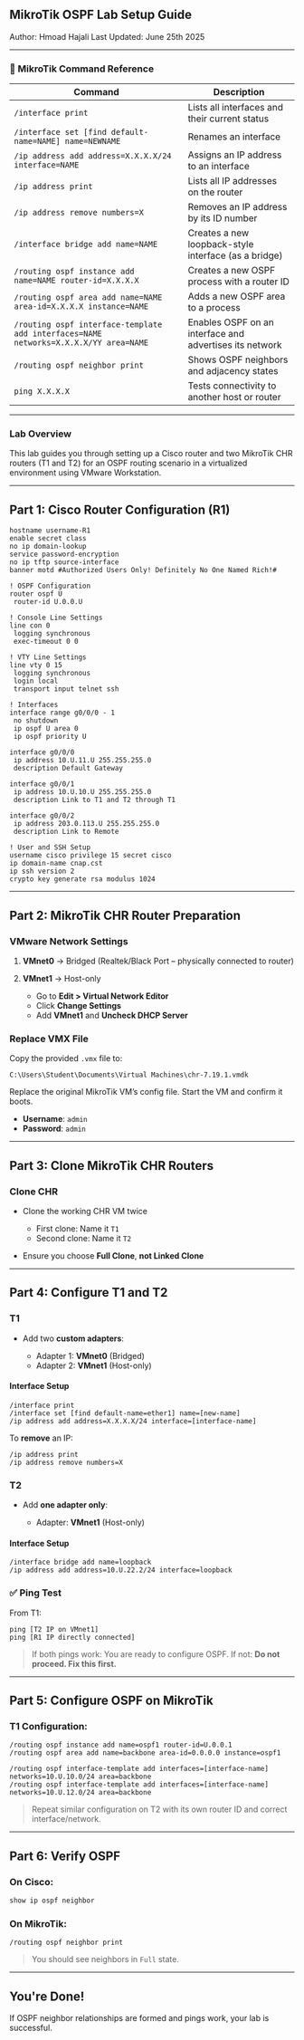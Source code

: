 ## MikroTik OSPF Lab Setup Guide

Author: Hmoad Hajali
Last Updated: June 25th 2025

---

### 📜 MikroTik Command Reference

| Command                                                                              | Description                                             |
| ------------------------------------------------------------------------------------ | ------------------------------------------------------- |
| `/interface print`                                                                   | Lists all interfaces and their current status           |
| `/interface set [find default-name=NAME] name=NEWNAME`                               | Renames an interface                                    |
| `/ip address add address=X.X.X.X/24 interface=NAME`                                  | Assigns an IP address to an interface                   |
| `/ip address print`                                                                  | Lists all IP addresses on the router                    |
| `/ip address remove numbers=X`                                                       | Removes an IP address by its ID number                  |
| `/interface bridge add name=NAME`                                                    | Creates a new loopback-style interface (as a bridge)    |
| `/routing ospf instance add name=NAME router-id=X.X.X.X`                             | Creates a new OSPF process with a router ID             |
| `/routing ospf area add name=NAME area-id=X.X.X.X instance=NAME`                     | Adds a new OSPF area to a process                       |
| `/routing ospf interface-template add interfaces=NAME networks=X.X.X.X/YY area=NAME` | Enables OSPF on an interface and advertises its network |
| `/routing ospf neighbor print`                                                       | Shows OSPF neighbors and adjacency states               |
| `ping X.X.X.X`                                                                       | Tests connectivity to another host or router            |

---

### Lab Overview

This lab guides you through setting up a Cisco router and two MikroTik CHR routers (T1 and T2) for an OSPF routing scenario in a virtualized environment using VMware Workstation.

---

## Part 1: Cisco Router Configuration (R1)

```plaintext
hostname username-R1
enable secret class
no ip domain-lookup
service password-encryption
no ip tftp source-interface
banner motd #Authorized Users Only! Definitely No One Named Rich!#

! OSPF Configuration
router ospf U
 router-id U.0.0.U

! Console Line Settings
line con 0
 logging synchronous
 exec-timeout 0 0

! VTY Line Settings
line vty 0 15
 logging synchronous
 login local
 transport input telnet ssh

! Interfaces
interface range g0/0/0 - 1
 no shutdown
 ip ospf U area 0
 ip ospf priority U

interface g0/0/0
 ip address 10.U.11.U 255.255.255.0
 description Default Gateway

interface g0/0/1
 ip address 10.U.10.U 255.255.255.0
 description Link to T1 and T2 through T1

interface g0/0/2
 ip address 203.0.113.U 255.255.255.0
 description Link to Remote

! User and SSH Setup
username cisco privilege 15 secret cisco
ip domain-name cnap.cst
ip ssh version 2
crypto key generate rsa modulus 1024
```

---

## Part 2: MikroTik CHR Router Preparation

### VMware Network Settings

1. **VMnet0** → Bridged (Realtek/Black Port – physically connected to router)
2. **VMnet1** → Host-only

   * Go to **Edit > Virtual Network Editor**
   * Click **Change Settings**
   * Add **VMnet1** and **Uncheck DHCP Server**

### Replace VMX File

Copy the provided `.vmx` file to:

```
C:\Users\Student\Documents\Virtual Machines\chr-7.19.1.vmdk
```

Replace the original MikroTik VM’s config file. Start the VM and confirm it boots.

* **Username**: `admin`
* **Password**: `admin`

---

## Part 3: Clone MikroTik CHR Routers

### Clone CHR

* Clone the working CHR VM twice

  * First clone: Name it `T1`
  * Second clone: Name it `T2`
* Ensure you choose **Full Clone**, **not Linked Clone**

---

## Part 4: Configure T1 and T2

### T1

* Add two **custom adapters**:

  * Adapter 1: **VMnet0** (Bridged)
  * Adapter 2: **VMnet1** (Host-only)

#### Interface Setup

```shell
/interface print
/interface set [find default-name=ether1] name=[new-name]
/ip address add address=X.X.X.X/24 interface=[interface-name]
```

To **remove** an IP:

```shell
/ip address print
/ip address remove numbers=X
```

### T2

* Add **one adapter only**:

  * Adapter: **VMnet1** (Host-only)

#### Interface Setup

```shell
/interface bridge add name=loopback
/ip address add address=10.U.22.2/24 interface=loopback
```

### ✅ Ping Test

From T1:

```shell
ping [T2 IP on VMnet1]
ping [R1 IP directly connected]
```

> If both pings work: You are ready to configure OSPF.
> If not: **Do not proceed. Fix this first.**

---

## Part 5: Configure OSPF on MikroTik

### T1 Configuration:

```shell
/routing ospf instance add name=ospf1 router-id=U.0.0.1
/routing ospf area add name=backbone area-id=0.0.0.0 instance=ospf1

/routing ospf interface-template add interfaces=[interface-name] networks=10.U.10.0/24 area=backbone
/routing ospf interface-template add interfaces=[interface-name] networks=10.U.12.0/24 area=backbone
```

> Repeat similar configuration on T2 with its own router ID and correct interface/network.

---

## Part 6: Verify OSPF

### On Cisco:

```bash
show ip ospf neighbor
```

### On MikroTik:

```shell
/routing ospf neighbor print
```

> You should see neighbors in `Full` state.

---

## You're Done!

If OSPF neighbor relationships are formed and pings work, your lab is successful.
